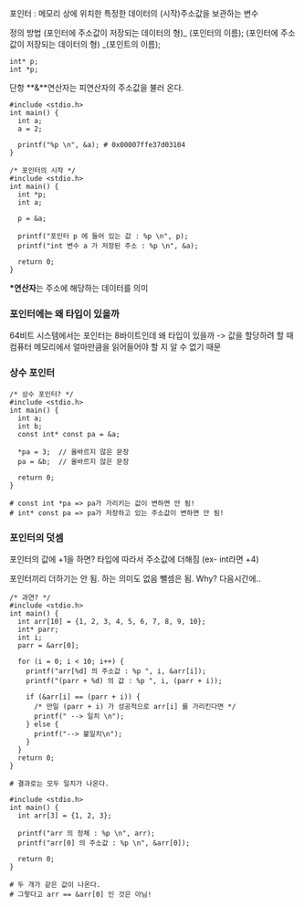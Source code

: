 포인터 : 메모리 상에 위치한 특정한 데이터의 (시작)주소값을 보관하는 변수

정의 방법
(포인터에 주소값이 저장되는 데이터의 형)_ (포인터의 이름);
(포인터에 주소값이 저장되는 데이터의 형) _(포인트의 이름);

```
int* p;
int *p;
```

단항 **&**연산자는 피연산자의 주소값을 불러 온다.

```
#include <stdio.h>
int main() {
  int a;
  a = 2;

  printf("%p \n", &a); # 0x00007ffe37d03104
}
```

```
/* 포인터의 시작 */
#include <stdio.h>
int main() {
  int *p;
  int a;

  p = &a;

  printf("포인터 p 에 들어 있는 값 : %p \n", p);
  printf("int 변수 a 가 저장된 주소 : %p \n", &a);

  return 0;
}
```

**\*연산자**는 주소에 해당하는 데이터를 의미

### 포인터에는 왜 타입이 있을까

64비트 시스템에서는 포인터는 8바이트인데 왜 타입이 있을까
-> 값을 할당하려 할 때 컴퓨터 메모리에서 얼마만큼을 읽어들어야 할 지 알 수 없기 때문

### 상수 포인터

```
/* 상수 포인터? */
#include <stdio.h>
int main() {
  int a;
  int b;
  const int* const pa = &a;

  *pa = 3;  // 올바르지 않은 문장
  pa = &b;  // 올바르지 않은 문장

  return 0;
}

# const int *pa => pa가 가리키는 값이 변하면 안 됨!
# int* const pa => pa가 저장하고 있는 주소값이 변하면 안 됨!
```

### 포인터의 덧셈

포인터의 값에 +1을 하면?
타입에 따라서 주소값에 더해짐 (ex- int라면 +4)

포인터끼리 더하기는 안 됨. 하는 의미도 없음
뺄셈은 됨. Why? 다음시간에..

```
/* 과연? */
#include <stdio.h>
int main() {
  int arr[10] = {1, 2, 3, 4, 5, 6, 7, 8, 9, 10};
  int* parr;
  int i;
  parr = &arr[0];

  for (i = 0; i < 10; i++) {
    printf("arr[%d] 의 주소값 : %p ", i, &arr[i]);
    printf("(parr + %d) 의 값 : %p ", i, (parr + i));

    if (&arr[i] == (parr + i)) {
      /* 만일 (parr + i) 가 성공적으로 arr[i] 를 가리킨다면 */
      printf(" --> 일치 \n");
    } else {
      printf("--> 불일치\n");
    }
  }
  return 0;
}

# 결과로는 모두 일치가 나온다.
```

```
#include <stdio.h>
int main() {
  int arr[3] = {1, 2, 3};

  printf("arr 의 정체 : %p \n", arr);
  printf("arr[0] 의 주소값 : %p \n", &arr[0]);

  return 0;
}

# 두 개가 같은 값이 나온다.
# 그렇다고 arr == &arr[0] 인 것은 아님!
```

